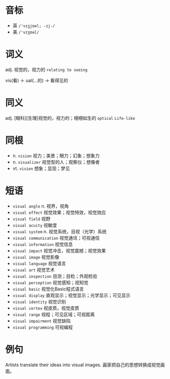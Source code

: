 # 音标

- 英 `/'vɪʒjʊəl; -zj-/`
- 美 `/'vɪʒʊəl/`

# 词义

adj. 视觉的，视力的
`relating to seeing`



vis(看) ＋ ual(…的) → 看得见的

# 同义

adj. [眼科][生理]视觉的，视力的；栩栩如生的
`optical` `Life-like`

# 同根

- n. `vision` 视力；美景；眼力；幻象；想象力
- n. `visualizer` 视觉型的人；观察仪；想像者
- vt. `vision` 想象；显现；梦见

# 短语

- `visual angle` n. 视界，视角
- `visual effect` 视觉效果；视觉特效，视觉效应
- `visual field` 视野
- `visual acuity` 视敏度
- `visual system` n. 视觉系统，目视（光学）系统
- `visual communication` 视觉通讯；可视通信
- `visual information` 视觉信息
- `visual impact` 视觉冲击，视觉震撼；视觉效果
- `visual image` 视觉影像
- `visual language` 视觉语言
- `visual art` 视觉艺术
- `visual inspection` 目测；目检；外观检验
- `visual perception` 视觉感知；视知觉
- `visual basic` 视觉化Basic程式语言
- `visual display` 直观显示；视觉显示；光学显示；可见显示
- `visual identity` 视觉识别
- `visual cortex` 视皮质，视觉皮质
- `visual range` 视程；可见区域；可视距离
- `visual impairment` 视觉缺陷
- `visual programming` 可视编程

# 例句

Artists translate their ideas into visual images.
画家把自己的思想转换成视觉画面。


